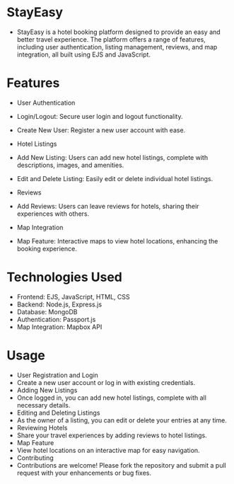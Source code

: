 # StayEasy

- StayEasy is a hotel booking platform designed to provide an easy and better travel experience. The platform offers a range of features, including user authentication, listing management, reviews, and map integration, all built using EJS and JavaScript.

# Features
- User Authentication

- Login/Logout: Secure user login and logout functionality.
- Create New User: Register a new user account with ease.
- Hotel Listings

- Add New Listing: Users can add new hotel listings, complete with descriptions, images, and amenities.
- Edit and Delete Listing: Easily edit or delete individual hotel listings.
- Reviews

- Add Reviews: Users can leave reviews for hotels, sharing their experiences with others.
- Map Integration

- Map Feature: Interactive maps to view hotel locations, enhancing the booking experience.

# Technologies Used

- Frontend: EJS, JavaScript, HTML, CSS
- Backend: Node.js, Express.js
- Database: MongoDB
- Authentication: Passport.js
- Map Integration: Mapbox API

# Usage
- User Registration and Login
- Create a new user account or log in with existing credentials.
- Adding New Listings
- Once logged in, you can add new hotel listings, complete with all necessary details.
- Editing and Deleting Listings
- As the owner of a listing, you can edit or delete your entries at any time.
- Reviewing Hotels
- Share your travel experiences by adding reviews to hotel listings.
- Map Feature
- View hotel locations on an interactive map for easy navigation.
- Contributing
- Contributions are welcome! Please fork the repository and submit a pull request with your enhancements or bug fixes.
